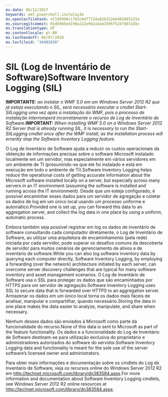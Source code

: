 ```yaml
---
ms.date: 06/12/2017
keywords: wmf,powershell,instalação
ms.openlocfilehash: e7198999c17b5c0d77724a82b322e6485065225e
ms.sourcegitcommit: 01d6985ed190a222e9da1da41596f524f607a5bc
ms.translationtype: HT
ms.contentlocale: pt-BR
ms.lasthandoff: 06/07/2018
ms.locfileid: "34482838"
---
```

# <a name="software-inventory-logging-sil"></a><span data-ttu-id="70aab-102">SIL (Log de Inventário de Software)</span><span class="sxs-lookup"><span data-stu-id="70aab-102">Software Inventory Logging (SIL)</span></span>

<span data-ttu-id="70aab-103">**IMPORTANTE:** *ao instalar o WMF 5.0 em um Windows Server 2012 R2 que já esteja executando o SIL, será necessário executar o cmdlet Start-SilLogging uma vez após a instalação do WMF, pois o processo de instalação interromperá incorretamente o recurso de Log de Inventário de Software.*</span><span class="sxs-lookup"><span data-stu-id="70aab-103">**IMPORTANT:** *When installing WMF 5.0 on a Windows Server 2012 R2 Server that is already running SIL, it is necessary to run the Start-SilLogging cmdlet once after the WMF install, as the installation process will errantly stop the Software Inventory Logging feature.*</span></span>

<span data-ttu-id="70aab-104">O Log de Inventário de Software ajuda a reduzir os custos operacionais da obtenção de informações precisas sobre o software Microsoft instalado localmente em um servidor, mas especialmente em vários servidores em um ambiente de TI (presumindo-se que ele foi instalado e está em execução em todo o ambiente de TI).</span><span class="sxs-lookup"><span data-stu-id="70aab-104">Software Inventory Logging helps reduce the operational costs of getting accurate information about the Microsoft software installed locally on a server, but especially across many servers in an IT environment (assuming the software is installed and running across the IT environment).</span></span> <span data-ttu-id="70aab-105">Desde que um esteja configurado, é possível encaminhar esses dados para um servidor de agregação e coletar os dados de log em um único local usando um processo uniforme e automático.</span><span class="sxs-lookup"><span data-stu-id="70aab-105">Provided one is set up, you can forward this data to an aggregation server, and collect the log data in one place by using a uniform, automatic process.</span></span>

<span data-ttu-id="70aab-106">Embora também seja possível registrar em log os dados de inventário de software consultando cada computador diretamente, o Log de Inventário de Software, ao utilizar uma arquitetura de encaminhamento (pela rede) iniciada por cada servidor, pode superar os desafios comuns da descoberta de servidor para muitos cenários de gerenciamento de ativos e de inventário de software.</span><span class="sxs-lookup"><span data-stu-id="70aab-106">While you can also log software inventory data by querying each computer directly, Software Inventory Logging, by employing a forwarding (over the network) architecture initiated by each server, can overcome server discovery challenges that are typical for many software inventory and asset management scenarios.</span></span> <span data-ttu-id="70aab-107">O Log de Inventário de Software usa o SSL para proteger os dados que são encaminhados por HTTPS para um servidor de agregação.</span><span class="sxs-lookup"><span data-stu-id="70aab-107">Software Inventory Logging uses SSL to secure data that is forwarded over HTTPS to an aggregation server.</span></span> <span data-ttu-id="70aab-108">Armazenar os dados em um único local torna os dados mais fáceis de analisar, manipular e compartilhar, quando necessário.</span><span class="sxs-lookup"><span data-stu-id="70aab-108">Storing the data in one place makes the data easier to analyze, manipulate, and share when necessary.</span></span>

<span data-ttu-id="70aab-109">Nenhum desses dados são enviados à Microsoft como parte da funcionalidade do recurso.</span><span class="sxs-lookup"><span data-stu-id="70aab-109">None of this data is sent to Microsoft as part of the feature functionality.</span></span> <span data-ttu-id="70aab-110">Os dados e a funcionalidade do Log de Inventário de Software destinam-se para utilização exclusiva do proprietário e administradores autorizados do software do servidor.</span><span class="sxs-lookup"><span data-stu-id="70aab-110">Software Inventory Logging data and functionality is meant for the sole use of the server software’s licensed owner and administrators.</span></span>

<span data-ttu-id="70aab-111">Para obter mais informações e documentação sobre os cmdlets do Log de Inventário de Software, veja os recursos online do Windows Server 2012 R2 em <http://technet.microsoft.com/library/dn383584.aspx>.</span><span class="sxs-lookup"><span data-stu-id="70aab-111">For more information and documentation about Software Inventory Logging cmdlets, see Windows Server 2012 R2 online resources at <http://technet.microsoft.com/library/dn383584.aspx>.</span></span>

